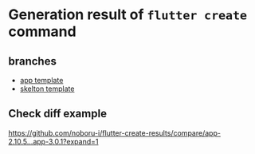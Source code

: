 # Generation result of `flutter create` command

## branches

- [app template](https://github.com/noboru-i/flutter-create-results/tree/app_template)
- [skelton template](https://github.com/noboru-i/flutter-create-results/tree/skelton_template)

## Check diff example

https://github.com/noboru-i/flutter-create-results/compare/app-2.10.5...app-3.0.1?expand=1
